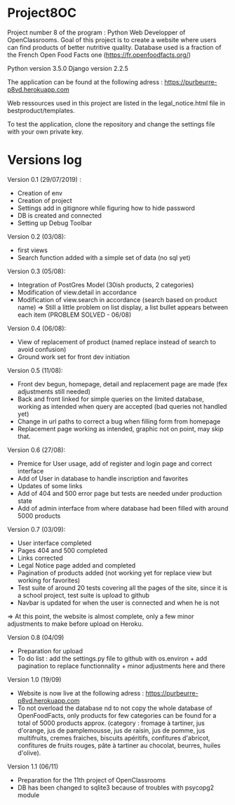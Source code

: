 # Project8OC

Project number 8 of the program : Python Web Developper of OpenClassrooms. Goal of this project is to create a website where users can find products of better nutritive quality. Database used is a fraction of the French Open Food Facts one (https://fr.openfoodfacts.org/)

Python version 3.5.0
Django version 2.2.5

The application can be found at the following adress : https://purbeurre-p8vd.herokuapp.com

Web ressources used in this project are listed in the legal_notice.html file in bestproduct/templates. 

To test the application, clone the repository and change the settings file with your own private key.

# Versions log

Version 0.1 (29/07/2019) :
- Creation of env
- Creation of project
- Settings add in gitignore while figuring how to hide password
- DB is created and connected
- Setting up Debug Toolbar

Version 0.2 (03/08):
- first views
- Search function added with a simple set of data (no sql yet)

Version 0.3 (05/08):
- Integration of PostGres Model (30ish products, 2 categories)
- Modification of view.detail in accordance
- Modification of view.search in accordance (search based on product name)
=> Still a little problem on list display, a list bullet appears between each item (PROBLEM SOLVED - 06/08)

Version 0.4 (06/08):
- View of replacement of product (named replace instead of search to avoid confusion)
- Ground work set for front dev initiation

Version 0.5 (11/08):
- Front dev begun, homepage, detail and replacement page are made (fex adjustments still needed)
- Back and front linked for simple queries on the limited database, working as intended when query are accepted (bad queries not handled yet)
- Change in url paths to correct a bug when filling form from homepage
- Replacement page working as intended, graphic not on point, may skip that.

Version 0.6 (27/08):
- Premice for User usage, add of register and login page and correct interface
- Add of User in database to handle inscription and favorites
- Updates of some links
- Add of 404 and 500 error page but tests are needed under production state
- Add of admin interface from where database had been filled with around 5000 products

Version 0.7 (03/09):
- User interface completed
- Pages 404 and 500 completed
- Links corrected
- Legal Notice page added and completed
- Pagination of products added (not working yet for replace view but working for favorites)
- Test suite of around 20 tests covering all the pages of the site, since it is a school project, test suite is upload to github
- Navbar is updated for when the user is connected and when he is not

=> At this point, the website is almost complete, only a few minor adjustments to make before upload on Heroku.

Version 0.8 (04/09)
- Preparation for upload
- To do list : add the settings.py file to github with os.environ + add pagination to replace functionnality + minor adjustments here and there

Version 1.0 (19/09)
- Website is now live at the following adress : https://purbeurre-p8vd.herokuapp.com
- To not overload the database nd to not copy the whole database of OpenFoodFacts, only products for few categories can be found for a total of 5000 products approx. (category : fromage à tartiner, jus d'orange, jus de pamplemousse, jus de raisin, jus de pomme, jus multifruits, cremes fraiches, biscuits apéritifs, confitures d'abricot, confitures de fruits rouges, pâte à tartiner au chocolat, beurres, huiles d'olive).

Version 1.1 (06/11)
- Preparation for the 11th project of OpenClassrooms
- DB has been changed to sqlite3 because of troubles with psycopg2 module